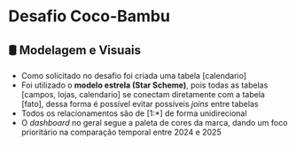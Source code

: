 # Desafio Coco-Bambu

## 🛢 Modelagem e Visuais
- Como solicitado no desafio foi criada uma tabela [calendario]
- Foi utilizado o **modelo estrela (Star Scheme)**, pois todas as tabelas [campos, lojas, calendario] se conectam diretamente com a tabela [fato], dessa forma é possível evitar possíveis _joins_ entre tabelas
- Todos os relacionamentos são de [1:*] de forma unidirecional
- O _dashboard_ no geral segue a paleta de cores da marca, dando um foco prioritário na comparação temporal entre 2024 e 2025
